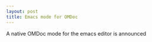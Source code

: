 ```yaml
---
layout: post
title: Emacs mode for OMDoc
---
```

A native OMDoc mode for the emacs editor is announced
